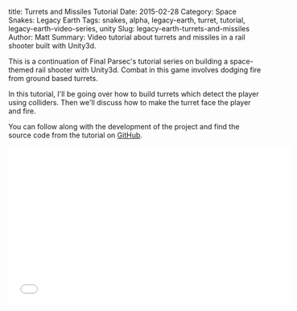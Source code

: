 title: Turrets and Missiles Tutorial 
Date: 2015-02-28
Category: Space Snakes: Legacy Earth
Tags: snakes, alpha, legacy-earth, turret, tutorial, legacy-earth-video-series, unity
Slug: legacy-earth-turrets-and-missiles
Author: Matt
Summary: Video tutorial about turrets and missiles in a rail shooter built with Unity3d. 

This is a continuation of Final Parsec's tutorial series on building a space-themed rail shooter with Unity3d.
Combat in this game involves dodging fire from ground based turrets.

In this tutorial, I'll be going over how to build turrets which detect the player using colliders.
Then we'll discuss how to make the turret face the player and fire.

You can follow along with the development of the project and find the source code from the tutorial on [GitHub](https://github.com/Final-Parsec/Blueshift).

<div class="video-container">
    <iframe width="560" height="315" src="//www.youtube-nocookie.com/embed/zgqh98HZI3E?rel=0" frameborder="0" allowfullscreen></iframe>
</div>